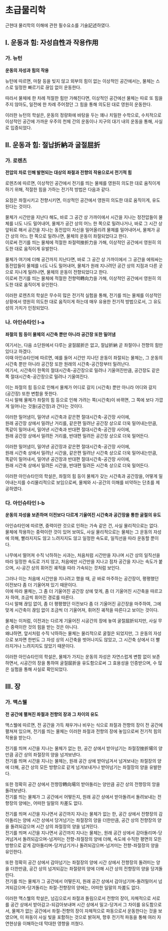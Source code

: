 # 초급물리학

근현대 물리학의 이해에 관한 필수요소를 기술記述하였다.

## I. 운동과 힘: 자성自性과 작용作用

### 가. 뉴턴

**운동의 자성과 힘의 작용**

뉴턴에 따르면, 마찰 등을 빚지 않고 외부의 힘이 없는 이상적인 공간에서는, 물체는 스스로 일정한 빠르기로 끊임 없이 운동한다.

따라서 물체에 한 차례 적절한 힘만 가해진다면, 이상적인 공간에선 물체는 따로 또 힘을 주지 않아도, 일전에 한 차례 주어졌던 그 힘을 통해 의도된 대로 영원히 운동한다.

이러한 뉴턴의 학설은, 운동의 정량화에 바탕을 두는 꽤나 치밀한 수학으로, 수치적으로 이상적인 공간에 가까운 우주의 천체 간의 운동이나 지구의 대기 내의 운동을 통해, 사실로 입증되었다.

## II. 운동과 힘: 절납折納과 굴절屈折

### 가. 로렌츠

**전압의 차로 인해 발현되는 대상의 좌절과 전향의 
작용으로서 전기적 힘**

로렌츠에 따르면, 이상적인 공간에서 전기를 띄는 물체를
영원히 의도한 대로 움직이게 하기 위해, 적절한 힘을 가하는 전기적 방법은 다음과 같다.

요점은 좌절시키고 전향시키면, 이상적인 공간에서 영원히 의도한 대로 움직이게, 유도된다는 것이다.

물체가 시간만을 지난다 해도, 바로 그 공간 상 가까이에서 시간을 지나는 정전압들이 물체를 너도 나도 밀어내어, 물체가 공간 상의 어느 한 쪽으로 밀려나거나, 바로 그 시간 상 앞뒤로 해서 공간을 지나는 동전압이 자신을 밀어올리려 물체를 밀어내어서, 물체가 공간 상의 어느 한 쪽으로 밀려나면, 물체의 운동이 좌절되었다고 한다.  
이로써 전기를 띄는 물체에 적절한 좌절력挫折力을 가해, 이상적인 공간에서 영원히 의도한 대로 움직이게 유발한다.

물체가 여기에 더해 공간까지 지난다면, 바로 그 공간 상 가까이에서 그 공간을 에워싸는 동전압들이 물체를 너도 나도 밀어내어, 물체가 원래 지나려던 공간 상의 지점과 다른 곳으로 지나게 밀려나면, 물체의 운동이 전향되었다고 한다.  
이로써 전기를 띄는 물체에 적절한 전향력轉向力을 가해, 이상적인 공간에서 영원히 의도한 대로 움직이게 유인한다.

이러한 로렌츠의 학설은 무수히 많은 전기적 실험을 통해,
전기를 띄는 물체를 이상적인 상황에서 영원히 의도한 대로
움직이게 하는데 매우 유용한 전기적 방법으로서,
그 유도성의 가치가 인정되었다.

### 나. 아인슈타인 I-a

**좌절의 힘 등이 물체의 시간축 뿐만 아니라 공간장 또한 밀어냄**

여기서는, 다음 소단원에서 다루는 굴절屈折은 없고, 절납折納 곧 좌절이나 전향의 힘만 있다고 하겠다.  
이때 아인슈타인에 따르면, 예를 들어 시간만 지나던 운동이 좌절되는 물체는, 그 운동의 시간축 뿐만 아니라 공간장 또한 원래의 시간축-공간장부터 밀려난다.  
여기서, 시간축이 한쪽의 절대시간축-공간장으로 밀려나 기울여진만큼, 공간장도 같은쪽 절대시간축-공간장으로 밀려나 기울여진다.  

이는 좌절의 힘 등으로 인해서 물체가 어디로 갈지 (시간축) 뿐만 아니라 어디와 갈지 (공간장) 또한 변함을 뜻한다.  
다시 말해 물체가 좌절의 힘 등으로 인해 가려는 쪽(시간축)이 바뀌면, 그 쪽에 보다 가깝게 일어나는 것들(공간장)과 간다는 것이다.  

이러한 밀어냄이, 밀어낸 시간축과 같은편 절대시간축-공간장 사이에,  
원래 공간장 상에서 밀려난 거리를, 같은편 밀려난 공간장 상으로 더욱 밀어내는만큼,  
똑같이 밀어내서, 밀어낸 시간축과 반대편 절대시간축-공간장 사이에,  
원래 공간장 상에서 밀려든 거리를, 반대편 밀려든 공간장 상으로 더욱 밀어든다.  

이러한 밀어냄이, 밀어낸 공간장과 같은편 절대시간축-공간장 사이에,  
원래 시간축 상에서 밀려난 시간을, 같은편 밀려난 시간축 상으로 더욱 밀어내는만큼,  
똑같이 밀어내서, 밀어낸 공간장과 반대편 절대시간축-공간장 사이에,  
원래 시간축 상에서 밀려든 시간을, 반대편 밀려든 시간축 상으로 더욱 밀어든다.

이러한 아인슈타인의 학설은, 좌절의 힘 등이 물체가 갖는 시간축과 공간장을, 어떻게 밀어내는지를 수리물리적으로 보임으로써, 물체와 시-공간의 이해를 비약하는 단초를 제공하였다.

### 다. 아인슈타인 I-b

**운동의 자성을 보존하며 이전보다 다르게 기울여진 시간축과 공간장을 통한 굴절의 유도**

아인슈타인에 따르면, 중력이란 것으로 인하는 가속 같은 건, 사실 물리적으로는 없다.  
물체에 작용하는 중력이란 것이 있어 보여도, 사실 물리적으로는 물체는 그 운동의 자성에 의해, 빨라지지도 않고 느려지지도 않고 일정한 속도로, 일직선을 따라 운동할 뿐이다.

나무에서 떨어져 수직 낙하하는 사과는, 처음처럼 시간만을 지나며 시간 상의 일직선을 따라 일정한 속도로 가지 않고, 처음에만 시간만을 지나고 점차 공간을 지나는 속도가 붙으며, 시-공간 상의 휘어진 궤적을 따라 가속되는 것처럼 보인다.

그러나 이는 처음에 시간만을 지나려고 했을 때, 곧 바로 마주하는 공간장이, 평평했던 이전보다 좀 더 기울어져 있기 때문이다.  
이에 따라 물체는, 그 좀 더 기울어진 공간장 상에 맞게, 좀 더 기울어진 시간축을 따르고자 하여, 조금씩 휘어진 경로를 따른다.  
다시 말해 끊임 없이, 좀 더 평평했던 이전보다 좀 더 기울어진 공간장을 마주하여, 그에 맞게 시간축이 끊임 없이 조금씩 더 기울어져, 휘어진 궤적을 따른다고 보이는 것이다.

물체는 이처럼, 이전과는 다르게 기울어진 시공간의 장에 놓여 굴절屈折되지만, 사실 무슨 중력이란 것의 힘을 받는 것은 아니다.  
왜냐하면, 앞서처럼 수직 낙하하는 물체는 물리적으로 굴절은 되었지만, 그 운동의 자성으로 보자면 한번도 그 자성 상의 시간축을 벗어나지도 않았고, 그 시간축 상에서 더 빨라지거나 느려지지도 않았기 때문이다.

이러한 아인슈타인의 학설은, 물체가 가지는 운동의 자성은 자연스럽게 변함 없이 보존하면서, 시공간의 장을 통하여 굴절屈折을 유도함으로써 그 효용성을 인증받으며, 수 많은 실험을 통해 사실로 확인되었다.

## III. 장

### 가. 맥스웰

**전 공간에 펼쳐진 좌절과 전향의 장과 그 차이의 유도**

맥스웰에 따르면, 전 공간을 가득 채우거나 비우는 식으로 좌절과 전향의 장이 전 공간에 펼쳐져 있으며, 전기를 띄는 물체는 이러한 좌절과 전향의 장에 놓임으로써 전기적 힘의 작용을 받는다.

전기를 띄며 시간을 지나는 물체가 없는 한, 공간 상에서 받아넘기는 좌절장挫折場의 양만큼 공간 상의 좌절장의 양을 넘겨보낸다.  
전기를 띄며 시간을 지나는 물체는, 원래 공간 상에 받아넘겨서 넘겨보내는 좌절장의 양에 더해, 공간 상의 모든 방향으로 같게 넘겨보내거나 받아넘기는 좌절장의 양을 유발한다.

또한 정확히 공간 상에서 전향장轉向場의 받아돌리는 양만큼 공간 상의 전향장의 앙을 돌려보낸다.  
전기를 띄는 물체가 그 공간에서 어떻든지, 원래 공간 상에서 받아돌려서 돌려보내는 전향장의 양에는, 어떠한 일말의 차差도 없다.

전기를 띄며 시간을 지나면서 공간까지 지나는 물체가 없는 한, 공간 상에서 전향장의 감아돌리는 양에 시간 상에서 당겨넘기는 좌절장의 양을 더한만큼, 공간 상의 전향장의 양을 돌려되감으며 시간 상의 좌절장의 양을 넘겨민다.  
전기를 띄며 시간을 지나면서 공간까지 지나는 물체는, 원래 공간 상에서 감아돌리며-당겨넘겨서 돌려되감으며-넘겨미는 전향-좌절장의 양에 더해, 속도에 수직한 평면의 모든 방향으로 같게 감아돌리며-당겨넘기거나 돌려되감으며-넘겨미는 전향-좌절장의 양을 유인한다.

또한 정확히 공간 상에서 감아넘기는 좌절장의 양에 시간 상에서 전향장의 돌려미는 양을 더한만큼, 공간 상의 넘겨되감는 좌절량의 양에 더해 시간 상의 전향장의 양을 당겨돌린다.  
전기를 띄는 물체가 그 공간에서 어떻든지, 원래 공간 상에서 감아넘기며-돌려밀어서 넘겨되감으며-당겨돌리는 좌절-전향장의 양에는, 어떠한 일말의 차差도 없다.  

이러한 맥스웰의 학설은, 넘김으로서 좌절과 돌림으로서 전향의 장이, 자체적으로 서로를 공간 상에서 받아감고-되감아보내며 시간 상에서 밀고-당겨서 그 차이를 유도함으로서, 물체가 없는 공간에서 좌절-전향의 장이 자체적으로 파동으로서 운동한다는 것을 보였으며, 이 파동이 사실 빛을 포함하는 것으로 밝혀져, 향후 전기적 파동을 통해 여러 자연현상을 이해하는데 막대한 영향을 끼쳤다.
